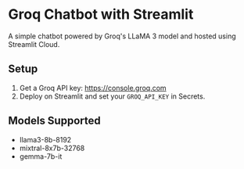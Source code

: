 # Groq Chatbot with Streamlit

A simple chatbot powered by Groq's LLaMA 3 model and hosted using Streamlit Cloud.

## Setup

1. Get a Groq API key: https://console.groq.com
2. Deploy on Streamlit and set your `GROQ_API_KEY` in Secrets.

## Models Supported
- llama3-8b-8192
- mixtral-8x7b-32768
- gemma-7b-it
